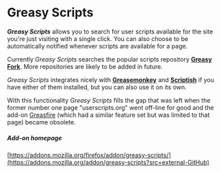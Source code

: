 # Greasy Scripts
<b><i>Greasy Scripts</i></b> allows you to search for user scripts available for the site you're just visiting with a single click. You can also choose to be automatically notified whenever scripts are available for a page.

Currently <i>Greasy Scripts</i> searches the popular scripts repository <a href="https://greasyfork.org/"><b>Greasy Fork</b></a>. More repositories are likely to be added in future.

<i>Greasy Scripts</i> integrates nicely with <a href="https://addons.mozilla.org/addon/greasemonkey/"><b>Greasemonkey</b></a> and <a href="https://addons.mozilla.org/addon/scriptish/"><b>Scriptish</b></a> if you have either of them installed, but you can also use it on its own.


With this functionality <i>Greasy Scripts</i> fills the gap that was left when the former number one page "userscripts.org" went off-line for good and the add-on <a href="https://addons.mozilla.org/addon/greasefire/">Greasfire</a> (which had a similar feature set but was limited to that page) became obsolete.


##### Add-on homepage
[https://addons.mozilla.org/firefox/addon/greasy-scripts/](https://addons.mozilla.org/addon/greasy-scripts?src=external-GitHub)
